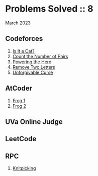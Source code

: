 # Problems Solved :: 8
March 2023

Codeforces
-----------------
1. [Is It a Cat?](https://codeforces.com/contest/1800/problem/A)
1. [Count the Number of Pairs](https://codeforces.com/contest/1800/problem/B)
1. [Powering the Hero](https://codeforces.com/contest/1800/problem/C2)
1. [Remove Two Letters](https://codeforces.com/contest/1800/problem/D)
1. [Unforgivable Curse](https://codeforces.com/contest/1800/problem/E2)

AtCoder
-----------------
1. [Frog 1](https://atcoder.jp/contests/dp/tasks/dp_a)
1. [Frog 2](https://atcoder.jp/contests/dp/tasks/dp_b)


UVa Online Judge
-----------------


LeetCode
-----------------


RPC
-----------------
1. [Knitpicking](https://redprogramacioncompetitiva.com/contests/2023/02/team/run.php)
